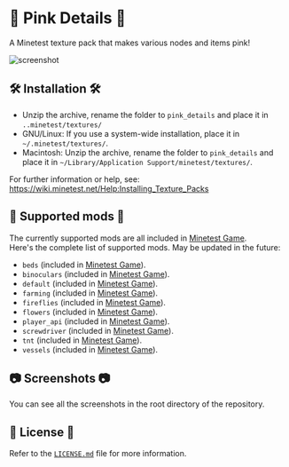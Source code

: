# 🌷 Pink Details 🌷

A Minetest texture pack that makes various nodes and items pink!

![screenshot](https://raw.githubusercontent.com/Crystal741/pink-details/main/screenshot.png)

## 🛠 Installation 🛠

- Unzip the archive, rename the folder to `pink_details` and place it in `..minetest/textures/`
- GNU/Linux: If you use a system-wide installation, place it in `~/.minetest/textures/`.
- Macintosh: Unzip the archive, rename the folder to `pink_details` and place it in `~/Library/Application Support/minetest/textures/`.

For further information or help, see:
<https://wiki.minetest.net/Help:Installing_Texture_Packs>

## 📖 Supported mods 📖

The currently supported mods are all included in [Minetest Game][MTG].\
Here's the complete list of supported mods. May be updated in the future:

- `beds` (included in [Minetest Game][MTG]).
- `binoculars` (included in [Minetest Game][MTG]).
- `default` (included in [Minetest Game][MTG]).
- `farming` (included in [Minetest Game][MTG]).
- `fireflies` (included in [Minetest Game][MTG]).
- `flowers` (included in [Minetest Game][MTG]).
- `player_api` (included in [Minetest Game][MTG]).
- `screwdriver` (included in [Minetest Game][MTG]).
- `tnt` (included in [Minetest Game][MTG]).
- `vessels` (included in [Minetest Game][MTG]).

## 📷 Screenshots 📷

You can see all the screenshots in the root directory of the repository.

## 📜 License 📜

Refer to the [`LICENSE.md`](https://github.com/Crystal741/pink-details) file for more information.

[MTG]: https://github.com/minetest/minetest_game
